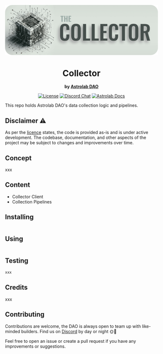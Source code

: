 <div align="center">
  <img border-radius="25px" max-height="250px" src="./banner.png" />
  <h1>Collector</h1>
  <p>
    <strong>by <a href="https://astrolab.fi">Astrolab DAO<a></strong>
  </p>
  <p>
    <!-- <a href="https://github.com/AstrolabDAO/collector/actions"><img alt="Build Status" src="https://github.com/AstrolabDAO/collector/actions/workflows/tests.yaml/badge.svg" /></a> -->
    <a href="https://opensource.org/licenses/MIT"><img alt="License" src="https://img.shields.io/github/license/AstrolabDAO/strats?color=3AB2FF" /></a>
    <a href="https://discord.gg/PtAkTCwueu"><img alt="Discord Chat" src="https://img.shields.io/discord/984518964371673140"/></a>
    <a href="https://docs.astrolab.fi"><img alt="Astrolab Docs" src="https://img.shields.io/badge/astrolab_docs-F9C3B3" /></a>
  </p>
</div>

This repo holds Astrolab DAO's data collection logic and pipelines.

## Disclaimer ⚠️
As per the [licence](./LICENCE) states, the code is provided as-is and is under active development. The codebase, documentation, and other aspects of the project may be subject to changes and improvements over time.

## Concept
xxx

## Content
- Collector Client
- Collection Pipelines

## Installing
```bash
```

## Using
```bash
```

## Testing
```bash
xxx
```

## Credits
xxx

## Contributing
Contributions are welcome, the DAO is always open to team up with like-minded builders.
Find us on [Discord](https://discord.gg/zYV2pguXge) by day or night 🌞🌛

Feel free to open an issue or create a pull request if you have any improvements or suggestions.
